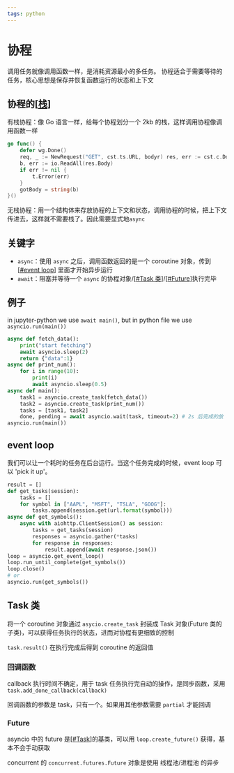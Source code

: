 ```yaml
---
tags: python
---
```


# 协程

调用任务就像调用函数一样，是消耗资源最小的多任务。
协程适合于需要等待的任务，核心思想是保存并恢复函数运行的状态和上下文

## 协程的[[栈]]

有栈协程：像 Go 语言一样，给每个协程划分一个 2kb 的栈，这样调用协程像调用函数一样

```go
go func() {
    defer wg.Done()
    req, _ := NewRequest("GET", cst.ts.URL, bodyr) res, err := cst.c.Do(req)
    b, err := io.ReadAll(res.Body)
    if err != nil {
        t.Error(err)
    }
    gotBody = string(b)
}()
```

无栈协程：用一个结构体来存放协程的上下文和状态，调用协程的时候，把上下文传进去，这样就不需要栈了。因此需要显式地`async`

## 关键字

- `async`：使用 `async` 之后，调用函数返回的是一个 coroutine 对象，传到 [[#event loop]] 里面才开始异步运行
- `await`：阻塞并等待一个 `async` 的协程对象/[[#Task 类]]/[[#Future]]执行完毕

## 例子

in jupyter-python we use `await main()`, but in python file we use `asyncio.run(main())`

```python
async def fetch_data():
    print("start fetching")
    await asyncio.sleep(2)
    return {"data":1}
async def print_num():
    for i in range(10):
        print(i)
        await asyncio.sleep(0.5)
async def main():
    task1 = asyncio.create_task(fetch_data())
    task2 = asyncio.create_task(print_num())
    tasks = [task1, task2]
    done, pending = await asyncio.wait(task, timeout=2) # 2s 后完成的放 done，没有完成的放 pending 返回
asyncio.run(main())
```

## event loop

我们可以让一个耗时的任务在后台运行。当这个任务完成的时候，event loop 可以 'pick it up'。

```python
result = []
def get_tasks(session):
    tasks = []
    for symbol in ["AAPL", "MSFT", "TSLA", "GOOG"]:
        tasks.append(session.get(url.format(symbol)))
async def get_symbols():
    async with aiohttp.ClientSession() as session:
        tasks = get_tasks(session)
        responses = asyncio.gather(*tasks)
        for response in responses:
            result.append(await response.json())
loop = asyncio.get_event_loop()
loop.run_until_complete(get_symbols())
loop.close()
# or
asyncio.run(get_symbols())
```

## Task 类

将一个 coroutine 对象通过 `asycio.create_task` 封装成 Task 对象(Future 类的子类)，可以获得任务执行的状态，进而对协程有更细致的控制

`task.result()` 在执行完成后得到 coroutine 的返回值

### 回调函数

callback 执行时间不确定，用于 task 任务执行完自动的操作，是同步函数，采用 `task.add_done_callback(callback)`

回调函数的参数是 task，只有一个。如果用其他参数需要 `partial` 才能回调

### Future

asyncio 中的 future 是[[#Task]]的基类，可以用 `loop.create_future()` 获得，基本不会手动获取

concurrent 的 `concurrent.futures.Future` 对象是使用 线程池/进程池 的异步

[//begin]: # "Autogenerated link references for markdown compatibility"
[栈]: ../../algorithm/data_structure/栈.md "栈"
[#event loop]: 协程.md "协程"
[#Task 类]: 协程.md "协程"
[#Future]: 协程.md "协程"
[#Task]: 协程.md "协程"
[//end]: # "Autogenerated link references"
